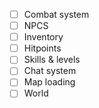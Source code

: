 - [ ] Combat system
- [ ] NPCS
- [ ] Inventory
- [ ] Hitpoints
- [ ] Skills & levels
- [ ] Chat system
- [ ] Map loading
- [ ] World